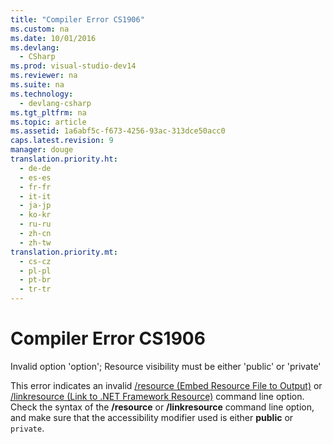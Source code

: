 ```yaml
---
title: "Compiler Error CS1906"
ms.custom: na
ms.date: 10/01/2016
ms.devlang: 
  - CSharp
ms.prod: visual-studio-dev14
ms.reviewer: na
ms.suite: na
ms.technology: 
  - devlang-csharp
ms.tgt_pltfrm: na
ms.topic: article
ms.assetid: 1a6abf5c-f673-4256-93ac-313dce50acc0
caps.latest.revision: 9
manager: douge
translation.priority.ht: 
  - de-de
  - es-es
  - fr-fr
  - it-it
  - ja-jp
  - ko-kr
  - ru-ru
  - zh-cn
  - zh-tw
translation.priority.mt: 
  - cs-cz
  - pl-pl
  - pt-br
  - tr-tr
---
```

# Compiler Error CS1906
Invalid option 'option'; Resource visibility must be either 'public' or 'private'  
  
 This error indicates an invalid [/resource (Embed Resource File to Output)](../Topic/-resource%20\(C%23%20Compiler%20Options\).md) or [/linkresource (Link to .NET Framework Resource)](../Topic/-linkresource%20\(C%23%20Compiler%20Options\).md) command line option. Check the syntax of the **/resource** or **/linkresource** command line option, and make sure that the accessibility modifier used is either **public** or `private`.